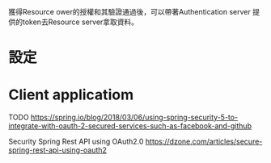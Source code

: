 獲得Resource ower的授權和其驗證通過後，可以帶著Authentication server 提供的token去Resource server拿取資料。
# 設定


# Client applicatiom
TODO
https://spring.io/blog/2018/03/06/using-spring-security-5-to-integrate-with-oauth-2-secured-services-such-as-facebook-and-github

Security Spring Rest API using OAuth2.0
https://dzone.com/articles/secure-spring-rest-api-using-oauth2